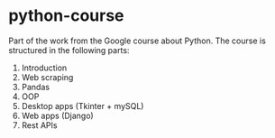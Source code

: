 # python-course
Part of the work from the Google course about Python. 
The course is structured in the following parts: 
1. Introduction
2. Web scraping
3. Pandas
4. OOP
5. Desktop apps (Tkinter + mySQL)
6. Web apps (Django)
7. Rest APIs
